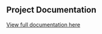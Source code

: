 ## Project Documentation
  [View full documentation here](https://drive.google.com/file/d/1PrgrLgGsGmRKn-7PmT7IhH4JqDeocreQ/view?usp=sharing)